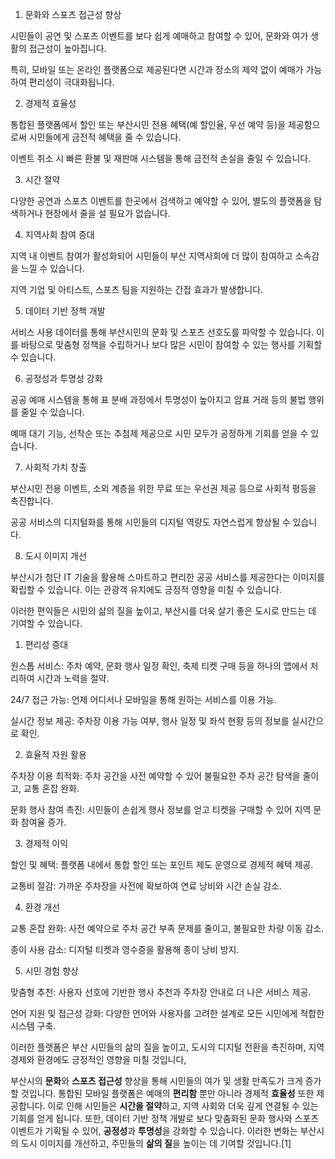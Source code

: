 1. 문화와 스포츠 접근성 향상

시민들이 공연 및 스포츠 이벤트를 보다 쉽게 예매하고 참여할 수 있어, 문화와 여가 생활의 접근성이 높아집니다.

특히, 모바일 또는 온라인 플랫폼으로 제공된다면 시간과 장소의 제약 없이 예매가 가능하여 편리성이 극대화됩니다.

2. 경제적 효율성

통합된 플랫폼에서 할인 또는 부산시민 전용 혜택(예 할인율, 우선 예약 등)을 제공함으로써 시민들에게 금전적 혜택을 줄 수 있습니다.

이벤트 취소 시 빠른 환불 및 재판매 시스템을 통해 금전적 손실을 줄일 수 있습니다.

3. 시간 절약

다양한 공연과 스포츠 이벤트를 한곳에서 검색하고 예약할 수 있어, 별도의 플랫폼을 탐색하거나 현장에서 줄을 설 필요가 없습니다.

4. 지역사회 참여 증대

지역 내 이벤트 참여가 활성화되어 시민들이 부산 지역사회에 더 많이 참여하고 소속감을 느낄 수 있습니다.

지역 기업 및 아티스트, 스포츠 팀을 지원하는 간접 효과가 발생합니다.

  

5. 데이터 기반 정책 개발

서비스 사용 데이터를 통해 부산시민의 문화 및 스포츠 선호도를 파악할 수 있습니다. 이를 바탕으로 맞춤형 정책을 수립하거나 보다 많은 시민이 참여할 수 있는 행사를 기획할 수 있습니다.

6. 공정성과 투명성 강화

공공 예매 시스템을 통해 표 분배 과정에서 투명성이 높아지고 암표 거래 등의 불법 행위를 줄일 수 있습니다.

예매 대기 기능, 선착순 또는 추첨제 제공으로 시민 모두가 공정하게 기회를 얻을 수 있습니다.

7. 사회적 가치 창출

부산시민 전용 이벤트, 소외 계층을 위한 무료 또는 우선권 제공 등으로 사회적 평등을 촉진합니다.

공공 서비스의 디지털화를 통해 시민들의 디지털 역량도 자연스럽게 향상될 수 있습니다.

8. 도시 이미지 개선

부산시가 첨단 IT 기술을 활용해 스마트하고 편리한 공공 서비스를 제공한다는 이미지를 확립할 수 있습니다. 이는 관광객 유치에도 긍정적 영향을 미칠 수 있습니다.

이러한 편익들은 시민의 삶의 질을 높이고, 부산시를 더욱 살기 좋은 도시로 만드는 데 기여할 수 있습니다.

  

  

1. 편리성 증대

원스톱 서비스: 주차 예약, 문화 행사 일정 확인, 축제 티켓 구매 등을 하나의 앱에서 처리하여 시간과 노력을 절약.

24/7 접근 가능: 언제 어디서나 모바일을 통해 원하는 서비스를 이용 가능.

실시간 정보 제공: 주차장 이용 가능 여부, 행사 일정 및 좌석 현황 등의 정보를 실시간으로 확인.

2. 효율적 자원 활용

주차장 이용 최적화: 주차 공간을 사전 예약할 수 있어 불필요한 주차 공간 탐색을 줄이고, 교통 혼잡 완화.

문화 행사 참여 촉진: 시민들이 손쉽게 행사 정보를 얻고 티켓을 구매할 수 있어 지역 문화 참여율 증가.

3. 경제적 이익

할인 및 혜택: 플랫폼 내에서 통합 할인 또는 포인트 제도 운영으로 경제적 혜택 제공.

교통비 절감: 가까운 주차장을 사전에 확보하여 연료 낭비와 시간 손실 감소.

4. 환경 개선

교통 혼잡 완화: 사전 예약으로 주차 공간 부족 문제를 줄이고, 불필요한 차량 이동 감소.

종이 사용 감소: 디지털 티켓과 영수증을 활용해 종이 낭비 방지.

5. 시민 경험 향상

맞춤형 추천: 사용자 선호에 기반한 행사 추천과 주차장 안내로 더 나은 서비스 제공.

언어 지원 및 접근성 강화: 다양한 언어와 사용자를 고려한 설계로 모든 시민에게 적합한 시스템 구축.

이러한 플랫폼은 부산 시민들의 삶의 질을 높이고, 도시의 디지털 전환을 촉진하며, 지역 경제와 환경에도 긍정적인 영향을 미칠 것입니다,

  

  

부산시의 **문화**와 **스포츠 접근성** 향상을 통해 시민들의 여가 및 생활 만족도가 크게 증가할 것입니다. 통합된 모바일 플랫폼은 예매의 **편리함** 뿐만 아니라 경제적 **효율성** 또한 제공합니다. 이로 인해 시민들은 **시간을 절약**하고, 지역 사회와 더욱 깊게 연결될 수 있는 기회를 얻게 됩니다. 또한, 데이터 기반 정책 개발로 보다 맞춤화된 문화 행사와 스포츠 이벤트가 기획될 수 있어, **공정성**과 **투명성**을 강화할 수 있습니다. 이러한 변화는 부산시의 도시 이미지를 개선하고, 주민들의 **삶의 질**을 높이는 데 기여할 것입니다.[1]
